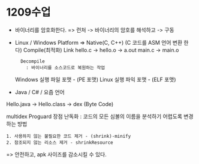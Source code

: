 # 1209수업
* 바이너리를 암호화한다.
  => 런처 -> 바이너리의 암호를 해석하고 -> 구동

* Linux / Windows Platform
  => Native(C, C++)
        (C 코드를 ASM 언어 변환 한다)
        Compile(최적화)      Link
  hello.c -> hello.o  -> a.out
  main.c  -> main.o

        Decompile
          : 바이너리를 소스코드로 복원하는 작업

  Windows 실행 파일 포맷 - (PE 포맷)
  Linux   실행 파익 포맷 - (ELF 포맷)

* Java / C# / 요즘 언어

 Hello.java -> Hello.class  -> dex
               (Byte Code)
 
multidex
 Proguard 장점
 난독화
  : 코드의 모든 심볼의 이름을 분석하기 어렵도록
    변경하는 방법

	1. 사용하지 않는 불필요한 코드 제거 - (shrink)-minify
	2. 참조되지 않는 리소스 제거 - shrinkResource

  => 안전하고, apk 사이즈를 감소시킬 수 있다.
